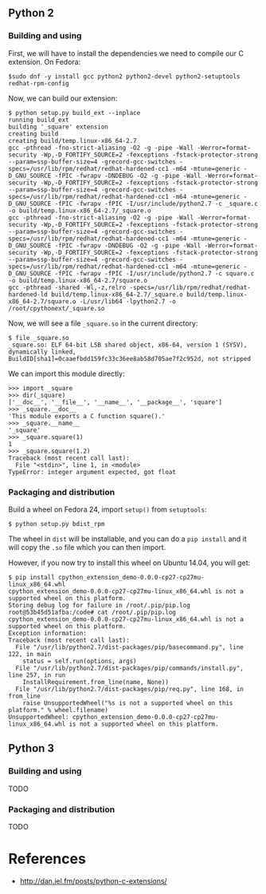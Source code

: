 ## Python 2


### Building and using

First, we will have to install the dependencies we need to compile our C extension. On Fedora:

```
$sudo dnf -y install gcc python2 python2-devel python2-setuptools redhat-rpm-config
```

Now, we can build our extension:

```
$ python setup.py build_ext --inplace
running build_ext
building '_square' extension
creating build
creating build/temp.linux-x86_64-2.7
gcc -pthread -fno-strict-aliasing -O2 -g -pipe -Wall -Werror=format-security -Wp,-D_FORTIFY_SOURCE=2 -fexceptions -fstack-protector-strong --param=ssp-buffer-size=4 -grecord-gcc-switches -specs=/usr/lib/rpm/redhat/redhat-hardened-cc1 -m64 -mtune=generic -D_GNU_SOURCE -fPIC -fwrapv -DNDEBUG -O2 -g -pipe -Wall -Werror=format-security -Wp,-D_FORTIFY_SOURCE=2 -fexceptions -fstack-protector-strong --param=ssp-buffer-size=4 -grecord-gcc-switches -specs=/usr/lib/rpm/redhat/redhat-hardened-cc1 -m64 -mtune=generic -D_GNU_SOURCE -fPIC -fwrapv -fPIC -I/usr/include/python2.7 -c _square.c -o build/temp.linux-x86_64-2.7/_square.o
gcc -pthread -fno-strict-aliasing -O2 -g -pipe -Wall -Werror=format-security -Wp,-D_FORTIFY_SOURCE=2 -fexceptions -fstack-protector-strong --param=ssp-buffer-size=4 -grecord-gcc-switches -specs=/usr/lib/rpm/redhat/redhat-hardened-cc1 -m64 -mtune=generic -D_GNU_SOURCE -fPIC -fwrapv -DNDEBUG -O2 -g -pipe -Wall -Werror=format-security -Wp,-D_FORTIFY_SOURCE=2 -fexceptions -fstack-protector-strong --param=ssp-buffer-size=4 -grecord-gcc-switches -specs=/usr/lib/rpm/redhat/redhat-hardened-cc1 -m64 -mtune=generic -D_GNU_SOURCE -fPIC -fwrapv -fPIC -I/usr/include/python2.7 -c square.c -o build/temp.linux-x86_64-2.7/square.o
gcc -pthread -shared -Wl,-z,relro -specs=/usr/lib/rpm/redhat/redhat-hardened-ld build/temp.linux-x86_64-2.7/_square.o build/temp.linux-x86_64-2.7/square.o -L/usr/lib64 -lpython2.7 -o /root/cpythonext/_square.so
```

Now, we will see a file ``_square.so`` in the current directory:

```
$ file _square.so 
_square.so: ELF 64-bit LSB shared object, x86-64, version 1 (SYSV), dynamically linked, BuildID[sha1]=0caaefbdd159fc33c36ee8ab58d705ae7f2c952d, not stripped

```

We can import this module directly:

```
>>> import _square
>>> dir(_square)
['__doc__', '__file__', '__name__', '__package__', 'square']
>>> _square.__doc__
'This module exports a C function square().'
>>> _square.__name__
'_square'
>>> _square.square(1)
1
>>> _square.square(1.2)
Traceback (most recent call last):
  File "<stdin>", line 1, in <module>
TypeError: integer argument expected, got float
```

### Packaging and distribution

Build a wheel on Fedora 24, import `setup()` from `setuptools`:

```
$ python setup.py bdist_rpm
```

The wheel in `dist` will be installable, and you can do a `pip install` and it will copy the `.so` file which you can
then import.

However, if you now try to install this wheel on Ubuntu 14.04, you will get:

```
$ pip install cpython_extension_demo-0.0.0-cp27-cp27mu-linux_x86_64.whl 
cpython_extension_demo-0.0.0-cp27-cp27mu-linux_x86_64.whl is not a supported wheel on this platform.
Storing debug log for failure in /root/.pip/pip.log
root@53b45d51afba:/code# cat /root/.pip/pip.log 
cpython_extension_demo-0.0.0-cp27-cp27mu-linux_x86_64.whl is not a supported wheel on this platform.
Exception information:
Traceback (most recent call last):
  File "/usr/lib/python2.7/dist-packages/pip/basecommand.py", line 122, in main
    status = self.run(options, args)
  File "/usr/lib/python2.7/dist-packages/pip/commands/install.py", line 257, in run
    InstallRequirement.from_line(name, None))
  File "/usr/lib/python2.7/dist-packages/pip/req.py", line 168, in from_line
    raise UnsupportedWheel("%s is not a supported wheel on this platform." % wheel.filename)
UnsupportedWheel: cpython_extension_demo-0.0.0-cp27-cp27mu-linux_x86_64.whl is not a supported wheel on this platform.

```



## Python 3


### Building and using

TODO

### Packaging and distribution

TODO

References
==========

- http://dan.iel.fm/posts/python-c-extensions/
